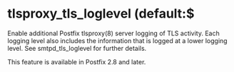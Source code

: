 # tlsproxy_tls_loglevel (default:$ 

 Enable additional Postfix tlsproxy(8) server logging of TLS
activity.  Each logging level also includes the information that
is logged at a lower logging level. See smtpd_tls_loglevel for
further details.  

 This feature is available in Postfix 2.8 and later. 



